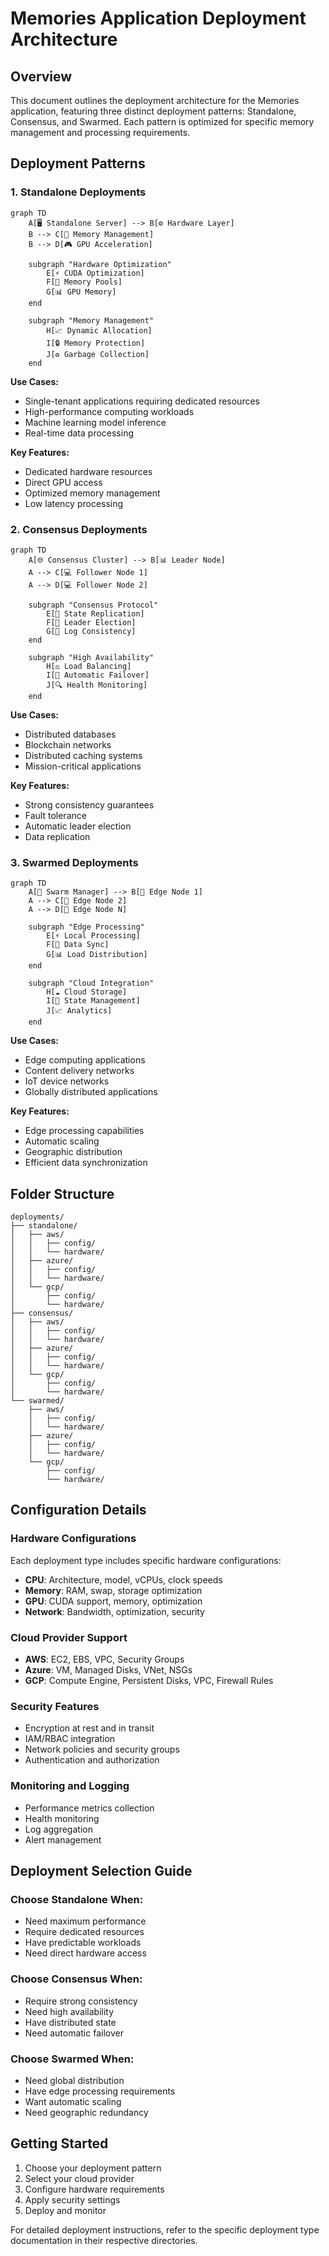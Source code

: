 # Memories Application Deployment Architecture

## Overview
This document outlines the deployment architecture for the Memories application, featuring three distinct deployment patterns: Standalone, Consensus, and Swarmed. Each pattern is optimized for specific memory management and processing requirements.

## Deployment Patterns

### 1. Standalone Deployments
```mermaid
graph TD
    A[🖥️ Standalone Server] --> B[⚙️ Hardware Layer]
    B --> C[💾 Memory Management]
    B --> D[🎮 GPU Acceleration]
    
    subgraph "Hardware Optimization"
        E[⚡ CUDA Optimization]
        F[🔄 Memory Pools]
        G[📊 GPU Memory]
    end
    
    subgraph "Memory Management"
        H[📈 Dynamic Allocation]
        I[🔒 Memory Protection]
        J[♻️ Garbage Collection]
    end
```

**Use Cases:**
- Single-tenant applications requiring dedicated resources
- High-performance computing workloads
- Machine learning model inference
- Real-time data processing

**Key Features:**
- Dedicated hardware resources
- Direct GPU access
- Optimized memory management
- Low latency processing

### 2. Consensus Deployments
```mermaid
graph TD
    A[🌐 Consensus Cluster] --> B[📊 Leader Node]
    A --> C[💻 Follower Node 1]
    A --> D[💻 Follower Node 2]
    
    subgraph "Consensus Protocol"
        E[🔄 State Replication]
        F[🔐 Leader Election]
        G[📝 Log Consistency]
    end
    
    subgraph "High Availability"
        H[⚖️ Load Balancing]
        I[🔄 Automatic Failover]
        J[🔍 Health Monitoring]
    end
```

**Use Cases:**
- Distributed databases
- Blockchain networks
- Distributed caching systems
- Mission-critical applications

**Key Features:**
- Strong consistency guarantees
- Fault tolerance
- Automatic leader election
- Data replication

### 3. Swarmed Deployments
```mermaid
graph TD
    A[🐝 Swarm Manager] --> B[📱 Edge Node 1]
    A --> C[📱 Edge Node 2]
    A --> D[📱 Edge Node N]
    
    subgraph "Edge Processing"
        E[⚡ Local Processing]
        F[🔄 Data Sync]
        G[📊 Load Distribution]
    end
    
    subgraph "Cloud Integration"
        H[☁️ Cloud Storage]
        I[🔄 State Management]
        J[📈 Analytics]
    end
```

**Use Cases:**
- Edge computing applications
- Content delivery networks
- IoT device networks
- Globally distributed applications

**Key Features:**
- Edge processing capabilities
- Automatic scaling
- Geographic distribution
- Efficient data synchronization

## Folder Structure
```
deployments/
├── standalone/
│   ├── aws/
│   │   ├── config/
│   │   └── hardware/
│   ├── azure/
│   │   ├── config/
│   │   └── hardware/
│   └── gcp/
│       ├── config/
│       └── hardware/
├── consensus/
│   ├── aws/
│   │   ├── config/
│   │   └── hardware/
│   ├── azure/
│   │   ├── config/
│   │   └── hardware/
│   └── gcp/
│       ├── config/
│       └── hardware/
└── swarmed/
    ├── aws/
    │   ├── config/
    │   └── hardware/
    ├── azure/
    │   ├── config/
    │   └── hardware/
    └── gcp/
        ├── config/
        └── hardware/
```

## Configuration Details

### Hardware Configurations
Each deployment type includes specific hardware configurations:
- **CPU**: Architecture, model, vCPUs, clock speeds
- **Memory**: RAM, swap, storage optimization
- **GPU**: CUDA support, memory, optimization
- **Network**: Bandwidth, optimization, security

### Cloud Provider Support
- **AWS**: EC2, EBS, VPC, Security Groups
- **Azure**: VM, Managed Disks, VNet, NSGs
- **GCP**: Compute Engine, Persistent Disks, VPC, Firewall Rules

### Security Features
- Encryption at rest and in transit
- IAM/RBAC integration
- Network policies and security groups
- Authentication and authorization

### Monitoring and Logging
- Performance metrics collection
- Health monitoring
- Log aggregation
- Alert management

## Deployment Selection Guide

### Choose Standalone When:
- Need maximum performance
- Require dedicated resources
- Have predictable workloads
- Need direct hardware access

### Choose Consensus When:
- Require strong consistency
- Need high availability
- Have distributed state
- Need automatic failover

### Choose Swarmed When:
- Need global distribution
- Have edge processing requirements
- Want automatic scaling
- Need geographic redundancy

## Getting Started
1. Choose your deployment pattern
2. Select your cloud provider
3. Configure hardware requirements
4. Apply security settings
5. Deploy and monitor

For detailed deployment instructions, refer to the specific deployment type documentation in their respective directories.